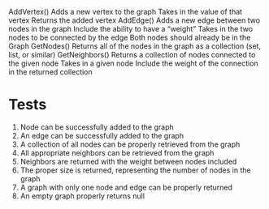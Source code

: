 AddVertex()
  Adds a new vertex to the graph
  Takes in the value of that vertex
  Returns the added vertex
AddEdge()
  Adds a new edge between two nodes in the graph
  Include the ability to have a “weight”
  Takes in the two nodes to be connected by the edge
  Both nodes should already be in the Graph
GetNodes()
  Returns all of the nodes in the graph as a collection (set, list, or similar)
GetNeighbors()
  Returns a collection of nodes connected to the given node
  Takes in a given node
  Include the weight of the connection in the returned collection


# Tests
1. Node can be successfully added to the graph
2. An edge can be successfully added to the graph
3. A collection of all nodes can be properly retrieved from the graph
4. All appropriate neighbors can be retrieved from the graph
5. Neighbors are returned with the weight between nodes included
6. The proper size is returned, representing the number of nodes in the graph
7. A graph with only one node and edge can be properly returned
8. An empty graph properly returns null